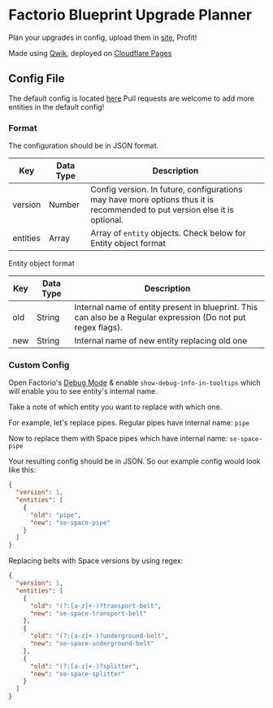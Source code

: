 # Factorio Blueprint Upgrade Planner

Plan your upgrades in config, upload them in [site](https://factorio-blueprint-upgrade-planner.pages.dev/), Profit!

Made using [Qwik](https://qwik.builder.io/), deployed on [Cloudflare Pages](https://pages.cloudflare.com/)

## Config File

The default config is located [here](./public/default-config.json)
Pull requests are welcome to add more entities in the default config!

### Format

The configuration should be in JSON format.

| Key      | Data Type | Description                                                                                                                |
| -------- | --------- | -------------------------------------------------------------------------------------------------------------------------- |
| version  | Number    | Config version. In future, configurations may have more options thus it is recommended to put version else it is optional. |
| entities | Array     | Array of `entity` objects. Check below for Entity object format                                                            |

Entity object format

| Key | Data Type | Description                                                                                                   |
| --- | --------- | ------------------------------------------------------------------------------------------------------------- |
| old | String    | Internal name of entity present in blueprint. This can also be a Regular expression (Do not put regex flags). |
| new | String    | Internal name of new entity replacing old one                                                                 |

### Custom Config

Open Factorio's [Debug Mode](https://wiki.factorio.com/Debug_mode) & enable `show-debug-info-in-tooltips` which will enable you to see entity's internal name.

Take a note of which entity you want to replace with which one.

For example, let's replace pipes. Regular pipes have internal name: `pipe`

Now to replace them with Space pipes which have internal name: `se-space-pipe`

Your resulting config should be in JSON. So our example config would look like this:

```json
{
  "version": 1,
  "entities": [
    {
      "old": "pipe",
      "new": "se-space-pipe"
    }
  ]
}
```

Replacing belts with Space versions by using regex:

```json
{
  "version": 1,
  "entities": [
    {
      "old": "(?:[a-z]+-)?transport-belt",
      "new": "se-space-transport-belt"
    },
    {
      "old": "(?:[a-z]+-)?underground-belt",
      "new": "se-space-underground-belt"
    },
    {
      "old": "(?:[a-z]+-)?splitter",
      "new": "se-space-splitter"
    }
  ]
}
```
